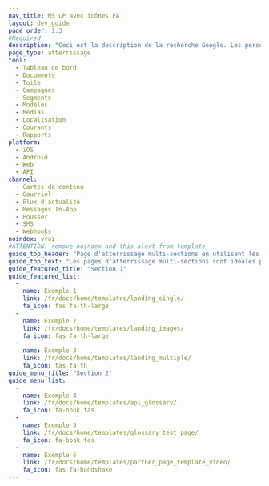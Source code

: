 ```yaml
---
nav_title: MS LP avec icônes FA
layout: dev_guide
page_order: 1.3
#Required
description: "Ceci est la description de la recherche Google. Les personnages de plus de 160 sont tronqués, concis-le brièvement."
page_type: atterrissage
tool:
  - Tableau de bord
  - Documents
  - Toile
  - Campagnes
  - Segments
  - Modèles
  - Médias
  - Localisation
  - Courants
  - Rapports
platform:
  - iOS
  - Android
  - Web
  - API
channel:
  - Cartes de contenu
  - Courriel
  - Flux d'actualité
  - Messages In-App
  - Pousser
  - SMS
  - Webhooks
noindex: vrai
#ATTENTION: remove noindex and this alert from template
guide_top_header: "Page d'atterrissage multi-sections en utilisant les icônes FA"
guide_top_text: "Les pages d'atterrissage multi-sections sont idéales pour une grande section avec une division entre les pages de la section, généralement par sujet. Ce modèle particulier utilise le paramètre yaml de mise en page 'dev_guide' ('layout: dev_guide'), qui vous empêche d'ajouter des informations supplémentaires au bas de la page, mais vous permet d'avoir plusieurs sections de boutons."
guide_featured_title: "Section 1"
guide_featured_list:
  - 
    name: Exemple 1
    link: /fr/docs/home/templates/landing_single/
    fa_icon: fas fa-th-large
  - 
    name: Exemple 2
    link: /fr/docs/home/templates/landing_images/
    fa_icon: fas fa-th-large
  - 
    name: Exemple 3
    link: /fr/docs/home/templates/landing_multiple/
    fa_icon: fas fa-th
guide_menu_title: "Section 2"
guide_menu_list:
  - 
    name: Exemple 4
    link: /fr/docs/home/templates/api_glossary/
    fa_icon: fa-book fas
  - 
    name: Exemple 5
    link: /fr/docs/home/templates/glossary_test_page/
    fa_icon: fa-book fas
  - 
    name: Exemple 6
    link: /fr/docs/home/templates/partner_page_template_video/
    fa_icon: fas fa-handshake
---
```


